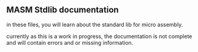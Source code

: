 ## MASM Stdlib documentation

in these files, you will learn about the standard lib for micro assembly.

currently as this is a work in progress, the documentation is not complete and will contain errors and or missing information.  